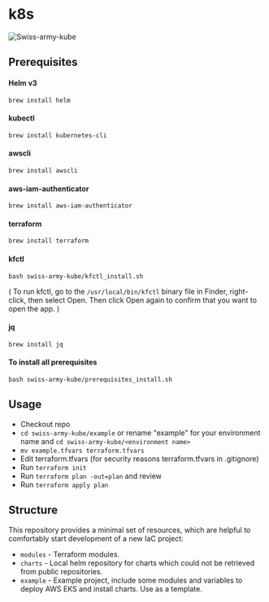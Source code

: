 # k8s

![Swiss-army-kube](https://github.com/provectus/swiss-army-kube/raw/master/logo-swiss-army.png)

## Prerequisites

#### Helm v3  
`brew install helm`

#### kubectl  
`brew install kubernetes-cli`

#### awscli  
`brew install awscli`

#### aws-iam-authenticator  
`brew install aws-iam-authenticator`

#### terraform  
`brew install terraform`

#### kfctl 
`bash swiss-army-kube/kfctl_install.sh`

( To run kfctl, go to the `/usr/local/bin/kfctl` binary file in Finder, right-click, then select Open. Then click Open again to confirm that you want to open the app. )  

#### jq
`brew install jq`

#### To install all prerequisites
`bash swiss-army-kube/prerequisites_install.sh` 

## Usage
- Checkout repo
- `cd swiss-army-kube/example` or rename "example" for your environment name and `cd swiss-army-kube/<environment name>`
- `mv example.tfvars terraform.tfvars`
- Edit terraform.tfvars (for security reasons terraform.tfvars in .gitignore)
- Run `terraform init`
- Run `terraform plan -out=plan` and review
- Run `terraform apply plan`

## Structure
This repository provides a minimal set of resources, which are helpful to comfortably start development of a new IaC project:
 - `modules` - Terraform modules.
 - `charts`  - Local helm repository for charts which could not be retrieved from public repositories.
 - `example` - Example project, include some modules and variables to deploy AWS EKS and install charts. Use as a template.
